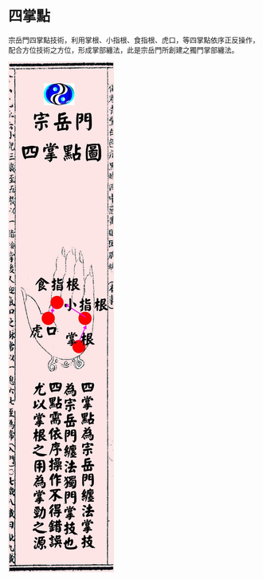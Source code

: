 # 四掌點

宗岳門四掌點技術，利用掌根、小指根、食指根、虎口，等四掌點依序正反操作，配合方位技術之方位，形成掌部纏法，此是宗岳門所創建之獨門掌部纏法。

![four_pam_point.jpg](four_pam_point.jpg)